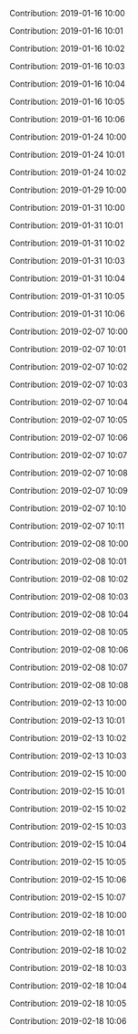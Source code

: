 Contribution: 2019-01-16 10:00

Contribution: 2019-01-16 10:01

Contribution: 2019-01-16 10:02

Contribution: 2019-01-16 10:03

Contribution: 2019-01-16 10:04

Contribution: 2019-01-16 10:05

Contribution: 2019-01-16 10:06

Contribution: 2019-01-24 10:00

Contribution: 2019-01-24 10:01

Contribution: 2019-01-24 10:02

Contribution: 2019-01-29 10:00

Contribution: 2019-01-31 10:00

Contribution: 2019-01-31 10:01

Contribution: 2019-01-31 10:02

Contribution: 2019-01-31 10:03

Contribution: 2019-01-31 10:04

Contribution: 2019-01-31 10:05

Contribution: 2019-01-31 10:06

Contribution: 2019-02-07 10:00

Contribution: 2019-02-07 10:01

Contribution: 2019-02-07 10:02

Contribution: 2019-02-07 10:03

Contribution: 2019-02-07 10:04

Contribution: 2019-02-07 10:05

Contribution: 2019-02-07 10:06

Contribution: 2019-02-07 10:07

Contribution: 2019-02-07 10:08

Contribution: 2019-02-07 10:09

Contribution: 2019-02-07 10:10

Contribution: 2019-02-07 10:11

Contribution: 2019-02-08 10:00

Contribution: 2019-02-08 10:01

Contribution: 2019-02-08 10:02

Contribution: 2019-02-08 10:03

Contribution: 2019-02-08 10:04

Contribution: 2019-02-08 10:05

Contribution: 2019-02-08 10:06

Contribution: 2019-02-08 10:07

Contribution: 2019-02-08 10:08

Contribution: 2019-02-13 10:00

Contribution: 2019-02-13 10:01

Contribution: 2019-02-13 10:02

Contribution: 2019-02-13 10:03

Contribution: 2019-02-15 10:00

Contribution: 2019-02-15 10:01

Contribution: 2019-02-15 10:02

Contribution: 2019-02-15 10:03

Contribution: 2019-02-15 10:04

Contribution: 2019-02-15 10:05

Contribution: 2019-02-15 10:06

Contribution: 2019-02-15 10:07

Contribution: 2019-02-18 10:00

Contribution: 2019-02-18 10:01

Contribution: 2019-02-18 10:02

Contribution: 2019-02-18 10:03

Contribution: 2019-02-18 10:04

Contribution: 2019-02-18 10:05

Contribution: 2019-02-18 10:06

